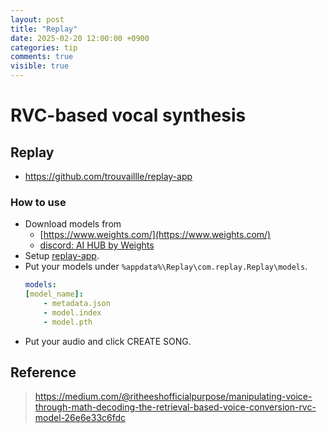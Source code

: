 ```yaml
---
layout: post
title: "Replay"
date: 2025-02-20 12:00:00 +0900
categories: tip
comments: true
visible: true
---
```

# RVC-based vocal synthesis
## Replay
- https://github.com/trouvaillle/replay-app

### How to use
- Download models from
    - [https://www.weights.com/](https://www.weights.com/)
    - [discord: AI HUB by Weights](https://discord.com/invite/aihub)
- Setup [replay-app](https://github.com/trouvaillle/replay-app).
- Put your models under `%appdata%\Replay\com.replay.Replay\models`.
    ```yml
    models:
    [model_name]:
        - metadata.json
        - model.index
        - model.pth
    ```
- Put your audio and click CREATE SONG.

## Reference
> https://medium.com/@ritheeshofficialpurpose/manipulating-voice-through-math-decoding-the-retrieval-based-voice-conversion-rvc-model-26e6e33c6fdc
